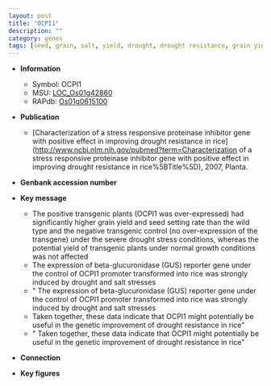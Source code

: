 ```yaml
---
layout: post
title: "OCPI1"
description: ""
category: genes
tags: [seed, grain, salt, yield, drought, drought resistance, grain yield, salt stress, growth]
---
```


* **Information**  
    + Symbol: OCPI1  
    + MSU: [LOC_Os01g42860](http://rice.plantbiology.msu.edu/cgi-bin/ORF_infopage.cgi?orf=LOC_Os01g42860)  
    + RAPdb: [Os01g0615100](http://rapdb.dna.affrc.go.jp/viewer/gbrowse_details/irgsp1?name=Os01g0615100)  

* **Publication**  
    + [Characterization of a stress responsive proteinase inhibitor gene with positive effect in improving drought resistance in rice](http://www.ncbi.nlm.nih.gov/pubmed?term=Characterization of a stress responsive proteinase inhibitor gene with positive effect in improving drought resistance in rice%5BTitle%5D), 2007, Planta.

* **Genbank accession number**  

* **Key message**  
    + The positive transgenic plants (OCPI1 was over-expressed) had significantly higher grain yield and seed setting rate than the wild type and the negative transgenic control (no over-expression of the transgene) under the severe drought stress conditions, whereas the potential yield of transgenic plants under normal growth conditions was not affected
    + The expression of beta-glucuronidase (GUS) reporter gene under the control of OCPI1 promoter transformed into rice was strongly induced by drought and salt stresses
    + " The expression of beta-glucuronidase (GUS) reporter gene under the control of OCPI1 promoter transformed into rice was strongly induced by drought and salt stresses
    + Taken together, these data indicate that OCPI1 might potentially be useful in the genetic improvement of drought resistance in rice"
    + " Taken together, these data indicate that OCPI1 might potentially be useful in the genetic improvement of drought resistance in rice"

* **Connection**  

* **Key figures**  


